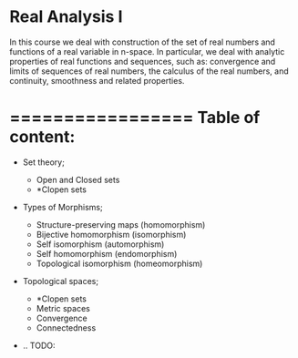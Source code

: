 Real Analysis I
===============

In this course we deal with construction of the set of real numbers and functions of a real variable in n-space.
In particular, we deal with analytic properties of real functions and sequences, such as:
convergence and limits of sequences of real numbers, the calculus of the real numbers, and continuity, smoothness and related properties.

=================
Table of content:
=================

 * Set theory;
    - Open and Closed sets
    - *Clopen sets

 * Types of Morphisms;
    - Structure-preserving maps (homomorphism)
    - Bijective homomorphism (isomorphism)
    - Self isomorphism (automorphism)
    - Self homomorphism (endomorphism)
    - Topological isomorphism (homeomorphism)

 * Topological spaces;
    - *Clopen sets
    - Metric spaces
    - Convergence
    - Connectedness

 * .. TODO: